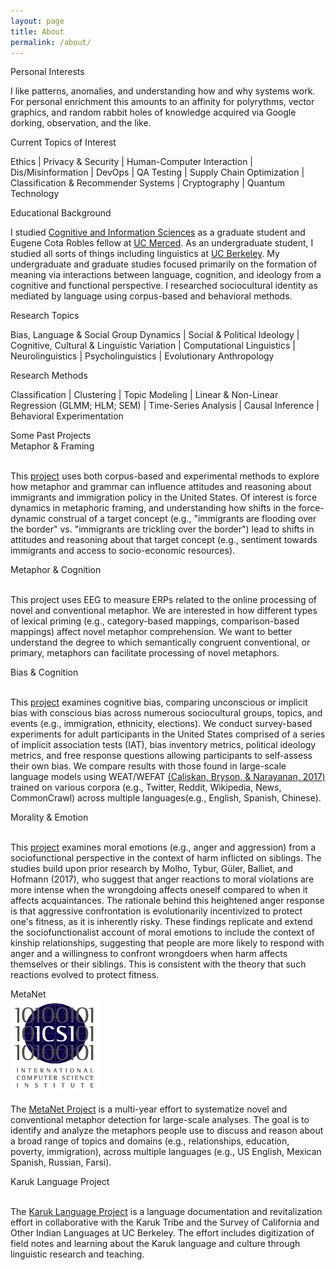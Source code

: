```yaml
---
layout: page
title: About
permalink: /about/
---
```


<div class='manual-container'>
<div class="manual-title">Personal Interests</div>
<div class="manual-content">
<p>I like patterns, anomalies, and understanding how and why systems work. For personal enrichment this amounts to an affinity for polyrythms, vector graphics, and random rabbit holes of knowledge acquired via Google dorking, observation, and the like.</p>
</div>
</div>

<div class='manual-container'>
<div class="manual-title">Current Topics of Interest</div>
<div class="manual-content">
<p class='wide'> Ethics | Privacy & Security | Human-Computer Interaction | Dis/Misinformation | DevOps | QA Testing | Supply Chain Optimization | Classification & Recommender Systems | Cryptography | Quantum Technology </p>
</div>
</div>

<div class='manual-container'>
<div class="manual-title">Educational Background</div>
<div class="manual-content">
<p>I studied <a href="http://cogsci.ucmerced.edu" target="_blank">Cognitive and Information Sciences</a> as a graduate student and Eugene Cota Robles fellow at <a href="https://s.hdnux.com/photos/21/12/47/4499926/3/920x920.jpg" target="_blank">UC Merced</a>. As an undergraduate student, I studied all sorts of things including linguistics at <a href='../media/images/uc-berkeley-campus.jpg' target="_blank">UC Berkeley</a>. My undergraduate and graduate studies focused primarily on the formation of meaning via interactions between language, cognition, and ideology from a cognitive and functional perspective. I researched sociocultural identity as mediated by language using corpus-based and behavioral methods.</p>
</div>
</div>

<div class='manual-container'>
<div class="manual-title">Research Topics</div>
<div class="manual-content"> 
<p class='wide'> Bias, Language & Social Group Dynamics | Social & Political Ideology | Cognitive, Cultural & Linguistic Variation | Computational Linguistics | Neurolinguistics | Psycholinguistics | Evolutionary Anthropology </p>
</div>
</div>

<div class='manual-container'>
<div class="manual-title">Research Methods</div>
<div class="manual-content"> 
<p class='wide'>Classification | Clustering | Topic Modeling | Linear & Non-Linear Regression (GLMM; HLM; SEM) | Time-Series Analysis | Causal Inference | Behavioral Experimentation </p>
</div>
</div>

<div class='manual-container'>
<div class="manual-title">Some Past Projects</div>

<div class='manual-grid'>
<div class="manual-content h-min item3">
<div class="manual-subtitle">Metaphor & Framing</div>
<div class='img big'><a href="https://sisu.ut.ee/sites/default/files/proovin/files/moorman.pdf" target="_blank">
<img id='framing'></a></div>
<div><p>This <a href='https://sisu.ut.ee/sites/default/files/proovin/files/moorman.pdf'>project</a> uses both corpus-based and experimental methods to explore how metaphor and grammar can influence attitudes and reasoning about immigrants and immigration policy in the United States. Of interest is force dynamics in metaphoric framing, and understanding how shifts in the force-dynamic construal of a target concept (e.g., "immigrants are flooding over the border" vs. "immigrants are trickling over the border") lead to shifts in attitudes and reasoning about that target concept (e.g., sentiment towards immigrants and access to socio-economic resources).</p></div>
</div>


<div class="manual-content h-min item4">
<div class="manual-subtitle">Metaphor & Cognition</div>
<div class='img big'><a href="http://neurocritic.blogspot.com/2006/12/positive-voltage-does-not-equal.html" target="_blank"><img id="eeg"></a></div>
<div><p>This project uses EEG to measure ERPs related to the online processing of novel and conventional metaphor. We are interested in how different types of lexical priming (e.g., category-based mappings, comparison-based mappings) affect novel metaphor comprehension. We want to better understand the degree to which semantically congruent conventional, or primary, metaphors can facilitate processing of novel metaphors.</p></div>
</div>

<div class="manual-content h-min item5">
<div class="manual-subtitle">Bias & Cognition</div>
<div class='img big'><a href="https://scenechange.co.uk/wp-content/uploads/bfi_thumb/cognitive-bias-scene-change-36lv20npcnknboxxqv8ave.jpg" target="_blank">
<img id='bias'></a></div>
<div><p>This <a href='/media/docs/bias_and_cognition_presentation_2018_moorman_karie.pdf' target="_blank">project</a> examines cognitive bias, comparing unconscious or implicit bias with conscious bias across numerous sociocultural groups, topics, and events (e.g., immigration, ethnicity, elections). We conduct survey-based experiments for adult participants in the United States comprised of a series of implicit association tests (IAT), bias inventory metrics, political ideology metrics, and free response questions allowing participants to self-assess their own bias. We compare results with those found in large-scale language models using WEAT/WEFAT <a href='https://doi.org/10.1126/science.aal4230' target="_blank">(Caliskan, Bryson, & Narayanan, 2017)</a> trained on various corpora (e.g., Twitter, Reddit, Wikipedia, News, CommonCrawl) across multiple languages(e.g., English, Spanish, Chinese).</p></div>
</div>

<div class="manual-content h-min item6">
<div class="manual-subtitle">Morality & Emotion</div>
<div class='img'><a href="https://pubmed.ncbi.nlm.nih.gov/31829720/" target="_blank">
<img id='emotion'></a></div>
<div><p>This <a href='https://www.researchgate.net/publication/337925035_Morality_is_relative_Anger_disgust_and_aggression_as_contingent_responses_to_sibling_versus_acquaintance_harm'  target="_blank">project</a> examines moral emotions (e.g., anger and aggression) from a sociofunctional perspective in the context of harm inflicted on siblings. The studies build upon prior research by Molho, Tybur, Güler, Balliet, and Hofmann (2017), who suggest that anger reactions to moral violations are more intense when the wrongdoing affects oneself compared to when it affects acquaintances. The rationale behind this heightened anger response is that aggressive confrontation is evolutionarily incentivized to protect one's fitness, as it is inherently risky. These findings replicate and extend the sociofunctionalist account of moral emotions to include the context of kinship relationships, suggesting that people are more likely to respond with anger and a willingness to confront wrongdoers when harm affects themselves or their siblings. This is consistent with the theory that such reactions evolved to protect fitness.</p></div>
</div>


<div class="manual-content h-min item1">
<div class="manual-subtitle">MetaNet</div>
<div class='img'><a href="https://metaphor.icsi.berkeley.edu/pub/en/index.php/MetaNet_Metaphor_Wiki" target="_blank"><img src='/media/images/metanet_icsi.png' alt='icsi' height='150px' width='140px;'></a></div>
<div><p>The <a href="https://metanet.icsi.berkeley.edu/metanet/" target="_blank">MetaNet Project</a>
 is a multi-year effort to systematize novel and conventional metaphor detection for large-scale analyses. The goal is to identify and analyze the metaphors people use to discuss and reason about a broad range of topics and domains (e.g., relationships, education, poverty, immigration), across multiple languages (e.g., US English, Mexican Spanish, Russian, Farsi).
</p></div>
</div>

<div class="manual-content h-min item2">
<div class="manual-subtitle">Karuk Language Project</div>
<div class='img'><a href="https://linguistics.berkeley.edu/~karuk/index.php" target="_blank"><img id='karuk'></a></div>
<div><p>The <a href="http://linguistics.berkeley.edu/~karuk/resources.php" target="_blank">Karuk Language Project</a> is a language documentation and revitalization effort in collaborative with the Karuk Tribe and the Survey of California and Other Indian Languages at UC Berkeley. The effort includes digitization of field notes and learning about the Karuk language and culture through linguistic research and teaching.</p></div>
</div>
</div>
</div>


